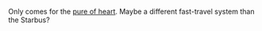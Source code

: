 Only comes for the [pure of heart](/p/6f324ef2228f4369a20a5e88999881b5). Maybe a different fast-travel system than the Starbus?
